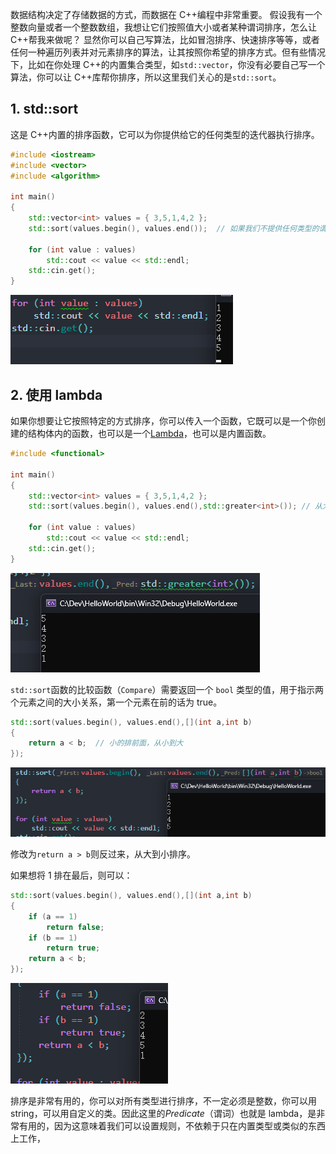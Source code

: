 数据结构决定了存储数据的方式，而数据在 C++编程中非常重要。
假设我有一个整数向量或者一个整数数组，我想让它们按照值大小或者某种谓词排序，怎么让 C++帮我来做呢？
显然你可以自己写算法，比如冒泡排序、快速排序等等，或者任何一种遍历列表并对元素排序的算法，让其按照你希望的排序方式。但有些情况下，比如在你处理 C++的内置集合类型，如`std::vector`，你没有必要自己写一个算法，你可以让 C++库帮你排序，所以这里我们关心的是`std::sort`。

## 1. std::sort

这是 C++内置的排序函数，它可以为你提供给它的任何类型的迭代器执行排序。

```cpp
#include <iostream>
#include <vector>
#include <algorithm>

int main()
{
	std::vector<int> values = { 3,5,1,4,2 };
	std::sort(values.begin(), values.end());  // 如果我们不提供任何类型的谓词，即不给它提供一个用来排序的函数，对于整数它就会按升序排序

	for (int value : values)
		std::cout << value << std::endl;
	std::cin.get();
}
```

![](./storage%20bag/Pasted%20image%2020230724173418.png)

## 2. 使用 lambda

如果你想要让它按照特定的方式排序，你可以传入一个函数，它既可以是一个你创建的结构体内的函数，也可以是一个[Lambda](59%20Lambdas%20in%20C++.md)，也可以是内置函数。

```cpp
#include <functional>

int main()
{
	std::vector<int> values = { 3,5,1,4,2 };
	std::sort(values.begin(), values.end(),std::greater<int>()); // 从大到小排序

	for (int value : values)
		std::cout << value << std::endl;
	std::cin.get();
}
```

![](./storage%20bag/Pasted%20image%2020230724173622.png)

`std::sort`函数的比较函数（`Compare`）需要返回一个 `bool` 类型的值，用于指示两个元素之间的大小关系，第一个元素在前的话为 true。

```cpp
std::sort(values.begin(), values.end(),[](int a,int b)
{
	return a < b;  // 小的排前面，从小到大
});
```

![](./storage%20bag/Pasted%20image%2020230724174233.png)

修改为`return a > b`则反过来，从大到小排序。

如果想将 1 排在最后，则可以：

```cpp
std::sort(values.begin(), values.end(),[](int a,int b)
{
	if (a == 1)
		return false;
	if (b == 1)
		return true;
	return a < b;
});
```

![](./storage%20bag/Pasted%20image%2020230724174738.png)

排序是非常有用的，你可以对所有类型进行排序，不一定必须是整数，你可以用 string，可以用自定义的类。因此这里的*Predicate*（谓词）也就是 lambda，是非常有用的，因为这意味着我们可以设置规则，不依赖于只在内置类型或类似的东西上工作，
